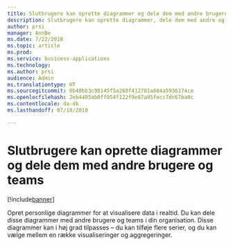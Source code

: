 ```yaml
---
title: Slutbrugere kan oprette diagrammer og dele dem med andre brugere og teams
description: Slutbrugere kan oprette diagrammer, dele dem med andre og oprette visuals
author: prsi
manager: AnnBe
ms.date: 7/22/2018
ms.topic: article
ms.prod: 
ms.service: business-applications
ms.technology: 
ms.author: prsi
audience: Admin
ms.translationtype: HT
ms.sourcegitcommit: 0b40bb3c98145f5a260f412701a884a5936174ce
ms.openlocfilehash: 2eb4495ab0ff954f122f9e87a95fecc7dc67ba0c
ms.contentlocale: da-dk
ms.lasthandoff: 07/18/2018

---
```

# <a name="end-users-can-create-charts-and-share-them-with-other-users-and-teams"></a>Slutbrugere kan oprette diagrammer og dele dem med andre brugere og teams


[!include[banner](../../includes/banner.md)]

Opret personlige diagrammer for at visualisere data i realtid. Du kan dele disse diagrammer med andre brugere og teams i din organisation. Disse diagrammer kan i høj grad tilpasses – du kan tilføje flere serier, og du kan vælge mellem en række visualiseringer og aggregeringer.

